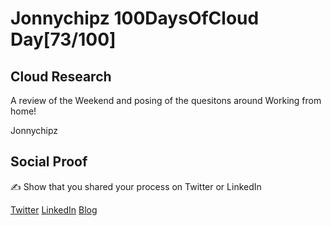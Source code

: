 <!-- This is a template you can use for quick progress days. It removes a lot of the steps we encourage you to share in the longer template 000-DAY-ARTICLE-LONG-TEMPLATE.MD-->

# Jonnychipz 100DaysOfCloud Day[73/100]

## Cloud Research

A review of the Weekend and posing of the quesitons around Working from home!

Jonnychipz

## Social Proof

✍️ Show that you shared your process on Twitter or LinkedIn

[Twitter](https://twitter.com/jonnychipz/status/1330848720221560832)
[LinkedIn](https://www.linkedin.com/posts/japlunn_day73100-100daysofcloud-jonnychipz-activity-6736614409138925569-0nZE)
[Blog](https://jonnychipz.com/2020/11/23/day73-100-100daysofcloud-jonnychipz-weekend-roundup-future-of-wfh/)
